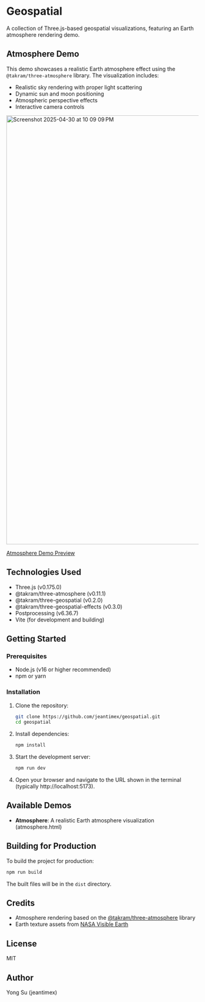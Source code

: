 # Geospatial

A collection of Three.js-based geospatial visualizations, featuring an Earth atmosphere rendering demo.

## Atmosphere Demo

This demo showcases a realistic Earth atmosphere effect using the `@takram/three-atmosphere` library. The visualization includes:

- Realistic sky rendering with proper light scattering
- Dynamic sun and moon positioning
- Atmospheric perspective effects
- Interactive camera controls

<img width="1120" alt="Screenshot 2025-04-30 at 10 09 09 PM" src="https://github.com/user-attachments/assets/5a3f473e-b9f6-4721-ab08-5b5a0335f4b6" />

[Atmosphere Demo Preview](https://jeantimex.github.io/geospatial/)

## Technologies Used

- Three.js (v0.175.0)
- @takram/three-atmosphere (v0.11.1)
- @takram/three-geospatial (v0.2.0)
- @takram/three-geospatial-effects (v0.3.0)
- Postprocessing (v6.36.7)
- Vite (for development and building)

## Getting Started

### Prerequisites

- Node.js (v16 or higher recommended)
- npm or yarn

### Installation

1. Clone the repository:
   ```bash
   git clone https://github.com/jeantimex/geospatial.git
   cd geospatial
   ```

2. Install dependencies:
   ```bash
   npm install
   ```

3. Start the development server:
   ```bash
   npm run dev
   ```

4. Open your browser and navigate to the URL shown in the terminal (typically http://localhost:5173).

## Available Demos

- **Atmosphere**: A realistic Earth atmosphere visualization (atmosphere.html)

## Building for Production

To build the project for production:

```bash
npm run build
```

The built files will be in the `dist` directory.

## Credits

- Atmosphere rendering based on the [@takram/three-atmosphere](https://github.com/takram-design-engineering/takram-atmosphere) library
- Earth texture assets from [NASA Visible Earth](https://visibleearth.nasa.gov/)

## License

MIT

## Author

Yong Su (jeantimex)
